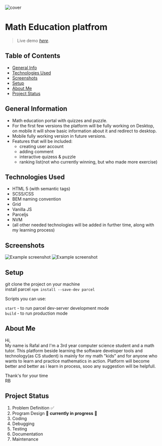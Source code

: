 ![cover](src/assets/img/)

# Math Education platfrom
> Live demo [_here_]().

## Table of Contents
* [General Info](#general-information)
* [Technologies Used](#technologies-used)
* [Screenshots](#screenshots)
* [Setup](#setup)
* [About Me](#about-me)
* [Project Status](#project-status)

## General Information
- Math education portal with quizzes and puzzle.
- For the first few versions the platform will be fully working on Desktop, on mobile it will show basic information about it and redirect to desktop.
- Mobile fully working version in future versions.
- Features that will be included:
    - creating user account
    - adding comment
    - interactive quizess & puzzle
    - ranking list(not who currently winning, but who made more exercise)
  

## Technologies Used
- HTML 5 (with semantic tags)
- SCSS/CSS
- BEM naming convention
- Grid
- Vanilla JS
- Parceljs
- NVM
- (all other needed technologies will be added in further time, along with my learning process)  


## Screenshots
![Example screenshot]()
![Example screenshot]()



## Setup

git clone the project on your machine  
install parcel `npm install --save-dev parcel`  

Scripts you can use:

`start` - to run parcel dev-server development mode  
`build` - to run production mode  


## About Me
Hi,\
My name is Rafal and I'm a 3rd year computer science student and a math tutor.
This platform beside learning the software developer tools and technology(as CS student) is mainly for my math "kids" and for anyone who wants to learn and practice mathematics in action. Platform will become better and better as i learn in process, sooo any suggestion will be helpfull.

Thank's for your time\
RB


## Project Status

1. Problem Definition ✅
2. Program Design      🚧 __currently in progress__ 🚧
3. Coding
4. Debugging
5. Testing
6. Documentation
7. Maintenance






